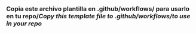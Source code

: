 ### Copia este archivo plantilla en .github/workflows/ para usarlo en tu repo/*Copy this template file to .github/workflows/to use in your repo*
